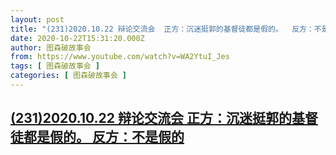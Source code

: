 ```yaml
---
layout: post
title: "(231)2020.10.22 辩论交流会  正方：沉迷挺郭的基督徒都是假的。  反方：不是假的"
date: 2020-10-22T15:31:20.000Z
author: 图森破故事会
from: https://www.youtube.com/watch?v=WA2YtuI_Jes
tags: [ 图森破故事会 ]
categories: [ 图森破故事会 ]
---
```

<!--1603380680000-->
[(231)2020.10.22 辩论交流会  正方：沉迷挺郭的基督徒都是假的。  反方：不是假的](https://www.youtube.com/watch?v=WA2YtuI_Jes)
------

<div>

</div>
